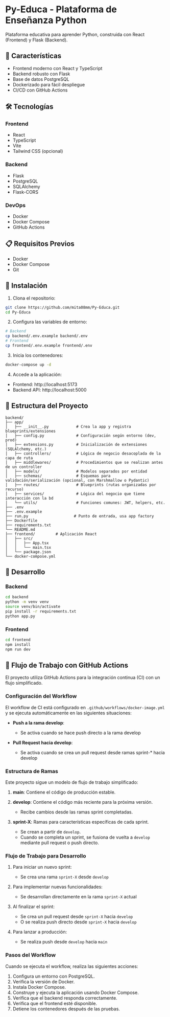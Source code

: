 # Py-Educa - Plataforma de Enseñanza Python

Plataforma educativa para aprender Python, construida con React (Frontend) y Flask (Backend).

## 🚀 Características

- Frontend moderno con React y TypeScript
- Backend robusto con Flask
- Base de datos PostgreSQL
- Dockerizado para fácil despliegue
- CI/CD con GitHub Actions

## 🛠️ Tecnologías

### Frontend
- React
- TypeScript
- Vite
- Tailwind CSS (opcional)

### Backend
- Flask
- PostgreSQL
- SQLAlchemy
- Flask-CORS

### DevOps
- Docker
- Docker Compose
- GitHub Actions

## 📋 Requisitos Previos

- Docker
- Docker Compose
- Git

## 🚀 Instalación

1. Clona el repositorio:
```bash
git clone https://github.com/mita08mm/Py-Educa.git
cd Py-Educa
```

2. Configura las variables de entorno:
```bash
# Backend
cp backend/.env.example backend/.env
# Frontend
cp frontend/.env.example frontend/.env
```

3. Inicia los contenedores:
```bash
docker-compose up -d
```

4. Accede a la aplicación:
- Frontend: http://localhost:5173
- Backend API: http://localhost:5000

## 📁 Estructura del Proyecto

```
backend/
├── app/
│   ├── __init__.py            # Crea la app y registra blueprints/extensiones
│   ├── config.py              # Configuración según entorno (dev, prod)
│   ├── extensions.py          # Inicialización de extensiones (SQLAlchemy, etc.)
│   ├── controllers/           # Lógica de negocio desacoplada de la capa de ruta
│   ├── middlewares/           # Procedimientos que se realizan antes de un controller
│   ├── models/                # Modelos separados por entidad
│   ├── schemas/               # Esquemas para validación/serialización (opcional, con Marshmallow o Pydantic)
│   ├── routes/                # Blueprints (rutas organizadas por recurso)
│   ├── services/              # Lógica del negocio que tiene interacción con la bd
│   └── utils/                 # Funciones comunes: JWT, helpers, etc.
├── .env
├── .env.example
├── run.py                    # Punto de entrada, usa app factory
├── Dockerfile
├── requirements.txt
└── README.md
├── frontend/         # Aplicación React
│   ├── src/
│   │   ├── App.tsx
│   │   └── main.tsx
│   └── package.json
└── docker-compose.yml
```

## 🔧 Desarrollo

### Backend
```bash
cd backend
python -m venv venv
source venv/bin/activate
pip install -r requirements.txt
python app.py
```

### Frontend
```bash
cd frontend
npm install
npm run dev
```

## 🔄 Flujo de Trabajo con GitHub Actions

El proyecto utiliza GitHub Actions para la integración continua (CI) con un flujo simplificado.

### Configuración del Workflow

El workflow de CI está configurado en `.github/workflows/docker-image.yml` y se ejecuta automáticamente en las siguientes situaciones:

- **Push a la rama develop**:
  - Se activa cuando se hace push directo a la rama develop

- **Pull Request hacia develop**:
  - Se activa cuando se crea un pull request desde ramas sprint-* hacia develop

### Estructura de Ramas

Este proyecto sigue un modelo de flujo de trabajo simplificado:

1. **main**: Contiene el código de producción estable.

2. **develop**: Contiene el código más reciente para la próxima versión.
   - Recibe cambios desde las ramas sprint completadas.

3. **sprint-X**: Ramas para características específicas de cada sprint.
   - Se crean a partir de `develop`.
   - Cuando se completa un sprint, se fusiona de vuelta a `develop` mediante pull request o push directo.

### Flujo de Trabajo para Desarrollo

1. Para iniciar un nuevo sprint:
   - Se crea una rama `sprint-X` desde `develop`
   
2. Para implementar nuevas funcionalidades:
   - Se desarrollan directamente en la rama `sprint-X` actual

3. Al finalizar el sprint:
   - Se crea un pull request desde `sprint-X` hacia `develop`
   - O se realiza push directo desde `sprint-X` hacia `develop`

4. Para lanzar a producción:
   - Se realiza push desde `develop` hacia `main`

### Pasos del Workflow

Cuando se ejecuta el workflow, realiza las siguientes acciones:

1. Configura un entorno con PostgreSQL.
2. Verifica la versión de Docker.
3. Instala Docker Compose.
4. Construye y ejecuta la aplicación usando Docker Compose.
5. Verifica que el backend responda correctamente.
6. Verifica que el frontend esté disponible.
7. Detiene los contenedores después de las pruebas.
